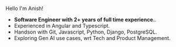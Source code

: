 Hello I'm Anish! 
- <b>Software Engineer with 2+ years of full time experience.</b>.
- Experienced in Angular and Typescript.
- Handson with Git, Javascript, Python, Django, PostgreSQL.
- Exploring Gen AI use cases, wrt Tech and Product Management.
